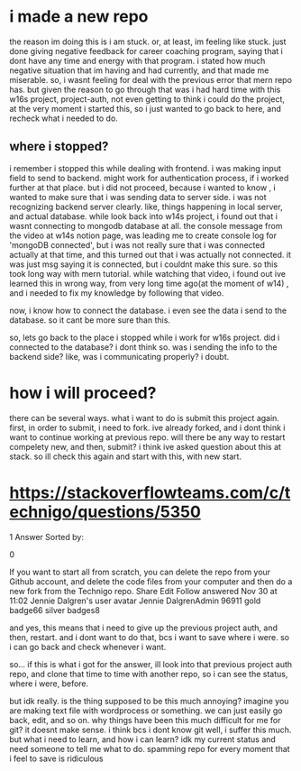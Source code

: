 # i made a new repo
the reason im doing this is i am stuck.
or, at least, im feeling like stuck.
just done giving negative feedback for career coaching program,
saying that i dont have any time and energy with that program.
i stated how much negative situation that im having and had currently,
and that made me miserable.
so, i wasnt feeling for deal with the previous error that mern repo has. 
but given the reason to go through that was i had hard time with this w16s project,
project-auth,
not even getting to think i could do the project,
at the very moment i started this,
so i just wanted to go back to here,
and recheck what i needed to do. 

## where i stopped?
i remember i stopped this while dealing with frontend.
i was making input field to send to backend.
might work for authentication process, if i worked further at that place.
but i did not proceed,
because i wanted to know , i wanted to make sure
that i was sending data to server side.
i was not recognizing backend server clearly. 
like, things happening in local server, and actual database.
while look back into w14s project,
i found out that i wasnt connecting to mongodb database at all.
the console message from the video at w14s notion page,
was leading me to create console log for 'mongoDB connected',
but i was not really sure that i was connected actually at that time,
and this turned out that i was actually not connected.
it was just msg saying it is connected,
but i couldnt make this sure.
so this took long way with mern tutorial. 
while watching that video, i found out ive learned this in wrong way,
from very long time ago(at the moment of w14) ,
and i needed to fix my knowledge by following that video. 

now, i know how to connect the database.
i even see the data i send to the database.
so it cant be more sure than this.

so, lets go back to the place i stopped while i work for w16s project.
did i connected to the database? i dont think so.
was i sending the info to the backend side? like, was i communicating properly? i doubt.

# how i will proceed?
there can be several ways. 
what i want to do is submit this project again.
first, in order to submit, i need to fork.
ive already forked, and i dont think i want to continue working at previous repo.
will there be any way to restart compelety new, and then, submit?
i think ive asked question about this at stack. 
so ill check this again and start with this, with new start.


#  https://stackoverflowteams.com/c/technigo/questions/5350

1 Answer
Sorted by:

 
0


If you want to start all from scratch, you can delete the repo from your Github account, and delete the code files from your computer and then do a new fork from the Technigo repo.
Share
Edit
Follow
answered Nov 30 at 11:02
Jennie Dalgren's user avatar
Jennie DalgrenAdmin
96911 gold badge66 silver badges8


and yes, this means that i need to give up the previous project auth, and then, restart.
and i dont want to do that, bcs i want to save where i were. 
so i can go back and check whenever i want.


so... if this is what i got for the answer, ill look into that previous project auth repo,
and clone that time to time with another repo,
so i can see the status, where i were, before. 

but idk really. is the thing supposed to be this much annoying?
imagine you are making text file with wordprocess or something.
we can just easily go back, edit, and so on.
why things have been this much difficult for me for git?
it doesnt make sense. i think bcs i dont know git well, i suffer this much.
but what i need to learn, and how i can learn?
idk my current status and need someone to tell me what to do.
spamming repo for every moment that i feel to save is ridiculous